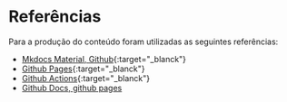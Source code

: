 # Referências

Para a produção do conteúdo foram utilizadas as seguintes referências:

* [Mkdocs Material, Github](https://squidfunk.github.io/mkdocs-material/publishing-your-site/){:target="_blanck"}
* [Github Pages](https://pages.github.com){:target="_blanck"}
* [Github Actions](https://github.com/features/actions){:target="_blanck"}
* [Github Docs, github pages](https://docs.github.com/en/pages/getting-started-with-github-pages/configuring-a-publishing-source-for-your-github-pages-site)

